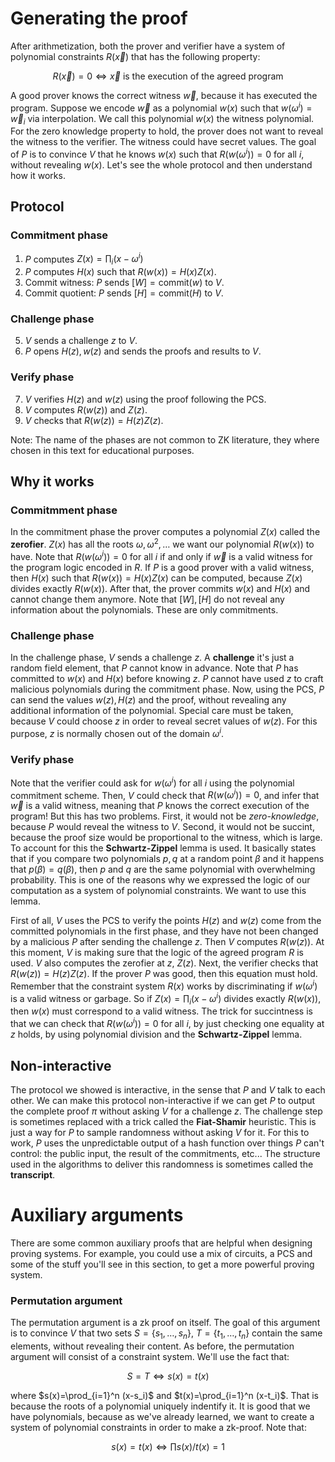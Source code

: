 
# Generating the proof
After arithmetization, both the prover and verifier have a system of polynomial constraints $R(\vec{x})$ that has the following property:

$$
R(\vec{x}) = 0 \iff \vec{x}\text{ is the execution of the agreed program}
$$

A good prover knows the correct witness $\vec{w}$, because it has executed the program. Suppose we encode $\vec{w}$ as a polynomial $w(x)$ such that $w(\omega^i)=\vec{w}_i$ via interpolation. We call this polynomial $w(x)$ the witness polynomial.  For the zero knowledge property to hold, the prover does not want to reveal the witness to the verifier. The witness could have secret values. The goal of $P$ is to convince $V$ that he knows $w(x)$ such that $R(w(\omega^i))=0$ for all $i$, without revealing $w(x)$. Let's see the whole protocol and then understand how it works.

## Protocol
### Commitment phase
1. $P$ computes $Z(x)=\prod_i(x-\omega^i)$
2. $P$ computes $H(x)$ such that $R(w(x))=H(x)Z(x)$.
3. Commit witness: $P$ sends $[W]=\text{commit}(w)$ to $V$.
4. Commit quotient: $P$ sends $[H]=\text{commit}(H)$ to $V$.
### Challenge phase
5. $V$ sends a challenge $z$ to $V$.
6. $P$ opens $H(z), w(z)$ and sends the proofs and results to $V$.

### Verify phase
7. $V$ verifies $H(z)$ and $w(z)$ using the proof following the PCS.
8. $V$ computes $R(w(z))$ and $Z(z)$.
9. $V$ checks that $R(w(z))=H(z)Z(z)$.

Note: The name of the phases are not common to ZK literature, they where chosen in this text for educational purposes.
## Why it works
### Commitmment phase
In the commitment phase the prover computes a polynomial $Z(x)$ called the **zerofier**. $Z(x)$ has all the roots $\omega, \omega^2, \dots$ we want our polynomial $R(w(x))$ to have. Note that $R(w(\omega^i))=0$ for all $i$ if and only if $\vec{w}$ is a valid witness for the program logic encoded in $R$. If $P$ is a good prover with a valid witness, then $H(x)$ such that $R(w(x))=H(x)Z(x)$ can be computed, because $Z(x)$ divides exactly $R(w(x))$. After that, the prover commits $w(x)$ and $H(x)$ and cannot change them anymore. Note that $[W], [H]$ do not reveal any information about the polynomials. These are only commitments.

### Challenge phase
In the challenge phase, $V$ sends a challenge $z$. A **challenge** it's just a random field element, that $P$ cannot know in advance. Note that $P$ has committed to $w(x)$ and $H(x)$ before knowing $z$. $P$ cannot have used $z$ to craft malicious polynomials during the commitment phase. Now, using the PCS, $P$ can send the values $w(z), H(z)$ and the proof, without revealing any additional information of the polynomial. Special care must be taken, because $V$ could choose $z$ in order to reveal secret values of $w(z)$. For this purpose, $z$ is normally chosen out of the domain $\omega^i$.

### Verify phase
Note that the verifier could ask for $w(\omega^i)$ for all $i$ using the polynomial commitment scheme. Then, $V$ could check that $R(w(\omega^i))=0$, and infer that $\vec{w}$ is a valid witness, meaning that $P$ knows the correct execution of the program! But this has two problems. First, it would not be *zero-knowledge*, because $P$ would reveal the witness to $V$. Second, it would not be succint, because the proof size would be proportional to the witness, which is large. To account for this the **Schwartz-Zippel** lemma is used. It basically states that if you compare two polynomials $p, q$ at a random point $\beta$ and it happens that $p(\beta)=q(\beta)$, then $p$ and $q$ are the same polynomial with overwhelming probability. This is one of the reasons why we expressed the logic of our computation as a system of polynomial constraints. We want to use this lemma.

First of all, $V$ uses the PCS to verify the points $H(z)$ and $w(z)$ come from the committed polynomials in the first phase, and they have not been changed by a malicious $P$ after sending the challenge $z$. Then $V$ computes $R(w(z))$. At this moment, $V$ is making sure that the logic of the agreed program $R$ is used. $V$ also computes the zerofier at $z$, $Z(z)$. Next, the verifier checks that $R(w(z))=H(z)Z(z)$. If the prover $P$ was good, then this equation must hold. Remember that the constraint system $R(x)$ works by discriminating if $w(\omega^i)$ is a valid witness or garbage. So if $Z(x)=\prod_i(x-\omega^i)$ divides exactly $R(w(x))$, then $w(x)$ must correspond to a valid witness. The trick for succintness is that we can check that $R(w(\omega^i))=0$ for all $i$, by just checking one equality at $z$ holds, by using polynomial division and the **Schwartz-Zippel** lemma. 

## Non-interactive
The protocol we showed is interactive, in the sense that $P$ and $V$ talk to each other. We can make this protocol non-interactive if we can get $P$ to output the complete proof $\pi$ without asking $V$ for a challenge $z$. The challenge step is sometimes replaced with a trick called the **Fiat-Shamir** heuristic. This is just a way for $P$ to sample randomness without asking $V$ for it. For this to work, $P$ uses the unpredictable output of a hash function over things $P$ can't control: the public input, the result of the commitments, etc... The structure used in the algorithms to deliver this randomness is sometimes called the **transcript**.

# Auxiliary arguments
There are some common auxiliary proofs that are helpful when designing proving systems. For example, you could use a mix of circuits, a PCS and some of the stuff you'll see in this section, to get a more powerful proving system.

### Permutation argument
The permutation argument is a zk proof on itself. The goal of this argument is to convince $V$ that two sets $S=\{s_1, \dots, s_n\}$, $T=\{t_1, \dots, t_n\}$ contain the same elements, without revealing their content. As before, the permutation argument will consist of a constraint system. We'll use the fact that:

$$S=T \iff s(x)=t(x)$$

where $s(x)=\prod_{i=1}^n (x-s_i)$ and $t(x)=\prod_{i=1}^n (x-t_i)$. That is because the roots of a polynomial uniquely indentify it. It is good that we have polynomials, because as we've already learned, we want to create a system of polynomial constraints in order to make a zk-proof. Note that:

$$s(x)=t(x) \iff \prod s(x)/t(x) = 1$$


